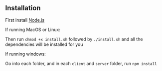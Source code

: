 ## Installation

First install [Node.js](https://nodejs.org/en/download/)

If running MacOS or Linux:

Then run `chmod +x install.sh` followed by `./install.sh` and all the dependencies will be installed for you

If running windows:

Go into each folder, and in each `client` and `server` folder, run `npm install`
